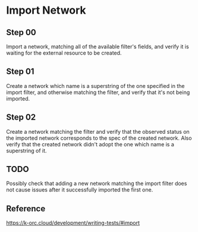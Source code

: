 # Import Network

## Step 00

Import a network, matching all of the available filter's fields, and verify it is waiting for the external resource to be created.

## Step 01

Create a network which name is a superstring of the one specified in the import filter, and otherwise matching the filter, and verify that it's not being imported.

## Step 02

Create a network matching the filter and verify that the observed status on the imported network corresponds to the spec of the created network.
Also verify that the created network didn't adopt the one which name is a superstring of it.

## TODO

Possibly check that adding a new network matching the import filter does not cause issues after it successfully imported the first one.

## Reference

https://k-orc.cloud/development/writing-tests/#import
